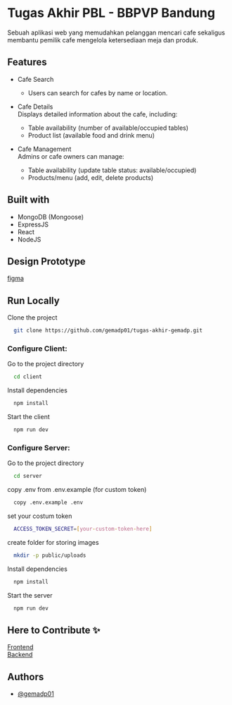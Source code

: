
# Tugas Akhir PBL - BBPVP Bandung

Sebuah aplikasi web yang memudahkan pelanggan mencari cafe sekaligus membantu pemilik cafe mengelola ketersediaan meja dan produk.

## Features

- Cafe Search  
    - Users can search for cafes by name or location.

- Cafe Details  
Displays detailed information about the cafe, including:  
    - Table availability (number of available/occupied tables)  
    - Product list (available food and drink menu)

- Cafe Management  
Admins or cafe owners can manage:  
    - Table availability (update table status: available/occupied)  
    - Products/menu (add, edit, delete products)


## Built with

- MongoDB (Mongoose)
- ExpressJS 
- React
- NodeJS

## Design Prototype
[figma](https://www.figma.com/design/9xdtiurKDJnKsZB270lMcS/cafe-prototype?m=auto&t=Aoa55YHK1BmHFYV7-1)

## Run Locally

Clone the project

```bash
  git clone https://github.com/gemadp01/tugas-akhir-gemadp.git
```

### Configure Client:  
Go to the project directory

```bash
  cd client 
```

Install dependencies

```bash
  npm install
```

Start the client
```bash
  npm run dev
```

### Configure Server:
Go to the project directory

```bash
  cd server
```

copy .env from .env.example (for custom token)

```bash
  copy .env.example .env
```

set your costum token

```bash
  ACCESS_TOKEN_SECRET=[your-custom-token-here]
```

create folder for storing images

```bash
  mkdir -p public/uploads
```

Install dependencies

```bash
  npm install
```

Start the server
```bash
  npm run dev
```
## Here to Contribute ✨
[Frontend](https://github.com/gemadp01/frontend-cafe-bbpvp)  
[Backend](https://github.com/gemadp01/backend-cafe-bbpvp)

## Authors

- [@gemadp01](https://www.github.com/gemadp01)

